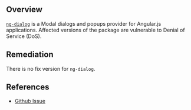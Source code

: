 ## Overview
[`ng-dialog`](https://www.npmjs.com/package/ng-dialog) is a Modal dialogs and popups provider for Angular.js applications.
Affected versions of the package are vulnerable to Denial of Service (DoS).

## Remediation
There is no fix version for `ng-dialog`.

## References
- [Github Issue](https://github.com/likeastore/ngDialog/issues/507)
